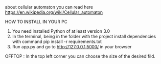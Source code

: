 about cellular automaton you can read here https://en.wikipedia.org/wiki/Cellular_automaton

HOW TO INSTALL IN YOUR PC

1. You need installed Python of at least version 3.0
2. In the terminal, being in the folder with the project install dependencies with command
pip install -r requirements.txt
3. Run app.py and go to http://127.0.0.1:5000/ in your browser

OFFTOP : In the top left corner you can choose the size of the desired fild.